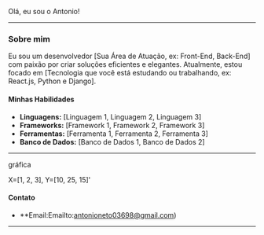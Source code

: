 Olá, eu sou o Antonio! 

---

###  Sobre mim

Eu sou um desenvolvedor [Sua Área de Atuação, ex: Front-End, Back-End] com paixão por criar soluções eficientes e elegantes. Atualmente, estou focado em [Tecnologia que você está estudando ou trabalhando, ex: React.js, Python e Django].

#### Minhas Habilidades

* **Linguagens:** [Linguagem 1, Linguagem 2, Linguagem 3]
* **Frameworks:** [Framework 1, Framework 2, Framework 3]
* **Ferramentas:** [Ferramenta 1, Ferramenta 2, Ferramenta 3]
* **Banco de Dados:** [Banco de Dados 1, Banco de Dados 2]

---
gráfica 

X=[1, 2, 3], Y=[10, 25, 15]'
#### Contato

* **Email:Emailto:antonioneto03698@gmail.com)

---

